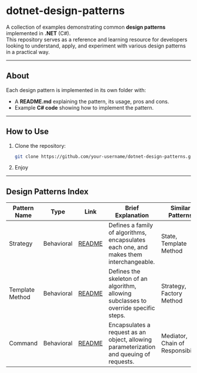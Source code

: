 # dotnet-design-patterns

A collection of examples demonstrating common **design patterns** implemented in **.NET** (C#).  
This repository serves as a reference and learning resource for developers looking to understand, apply, and experiment with various design patterns in a practical way.

---

## About

Each design pattern is implemented in its own folder with:

- A **README.md** explaining the pattern, its usage, pros and cons.
- Example **C# code** showing how to implement the pattern.

---

## How to Use

1. Clone the repository:

   ```bash
   git clone https://github.com/your-username/dotnet-design-patterns.git
   ```

2. Enjoy

---

## Design Patterns Index

| Pattern Name    | Type       | Link                                                     | Brief Explanation                                                                       | Similar Patterns                  |
| --------------- | ---------- | -------------------------------------------------------- | --------------------------------------------------------------------------------------- | --------------------------------- |
| Strategy        | Behavioral | [README](./Patterns/Behavioral/Strategy/README.md)       | Defines a family of algorithms, encapsulates each one, and makes them interchangeable.  | State, Template Method            |
| Template Method | Behavioral | [README](./Patterns/Behavioral/TemplateMethod/README.md) | Defines the skeleton of an algorithm, allowing subclasses to override specific steps.   | Strategy, Factory Method          |
| Command         | Behavioral | [README](./Patterns/Behavioral/Command/README.md)        | Encapsulates a request as an object, allowing parameterization and queuing of requests. | Mediator, Chain of Responsibility |
